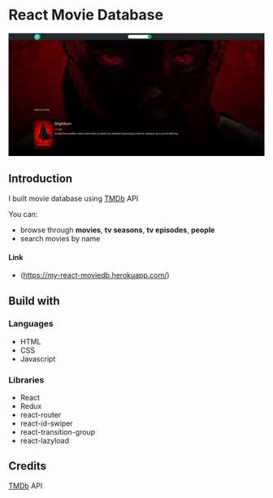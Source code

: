 # React Movie Database

<!-- ![chess game showcase]() -->

![movie database showcase](https://github.com/Slendos/my-movie-database/blob/master/src/images/movie-gallery.png)

## Introduction

I built movie database using [TMDb](https://www.themoviedb.org/) API<br/>

You can:

- browse through <b>movies</b>, <b>tv seasons</b>, <b>tv episodes</b>, <b>people</b>
- search movies by name

#### Link

- (https://my-react-moviedb.herokuapp.com/)

## Build with

### Languages

- HTML
- CSS
- Javascript

### Libraries

- React
- Redux
- react-router
- react-id-swiper
- react-transition-group
- react-lazyload

## Credits

[TMDb](https://www.themoviedb.org/) API

